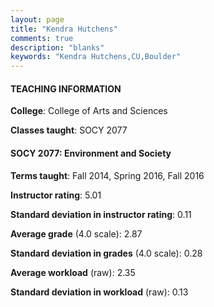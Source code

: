 ```yaml
---
layout: page
title: "Kendra Hutchens" 
comments: true
description: "blanks"
keywords: "Kendra Hutchens,CU,Boulder"
---
```

<head>
<script src="https://ajax.googleapis.com/ajax/libs/jquery/2.1.3/jquery.min.js"></script>
<script src="https://dl.dropboxusercontent.com/s/pc42nxpaw1ea4o9/highcharts.js?dl=0"></script>
<!-- <script src="../assets/js/highcharts.js"></script> -->
<style type="text/css">@font-face {
	font-family: "Bebas Neue";
	src: url(https://www.filehosting.org/file/details/544349/BebasNeue Regular.otf) format("opentype");
	}
	h1.Bebas { 
		font-family: "Bebas Neue", Verdana, Tahoma;
	}
</style>
</head>
	   
#### TEACHING INFORMATION

**College**: College of Arts and Sciences

**Classes taught**: SOCY 2077

#### SOCY 2077: Environment and Society

**Terms taught**: Fall 2014, Spring 2016, Fall 2016

**Instructor rating**: 5.01

**Standard deviation in instructor rating**: 0.11

**Average grade** (4.0 scale): 2.87

**Standard deviation in grades** (4.0 scale): 0.28

**Average workload** (raw): 2.35

**Standard deviation in workload** (raw): 0.13

